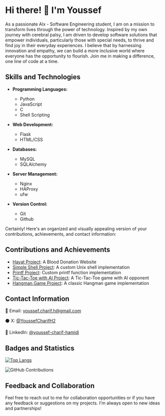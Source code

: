 # Hi there! 👋 I'm Youssef

As a passionate Alx - Software Engineering student, I am on a mission to transform lives through the power of technology. Inspired by my own journey with cerebral palsy, I am driven to develop software solutions that empower individuals, particularly those with special needs, to thrive and find joy in their everyday experiences. I believe that by harnessing innovation and empathy, we can build a more inclusive world where everyone has the opportunity to flourish. Join me in making a difference, one line of code at a time.

## Skills and Technologies 

- **Programming Languages:** 
  - Python
  - JavaScript
  - C
  - Shell Scripting

- **Web Development:** 
  - Flask
  - HTML/CSS

- **Databases:** 
  - MySQL
  - SQLAlchemy

- **Server Management:** 
  - Nginx
  - HAProxy
  - ufw

- **Version Control:** 
  - Git
  - Github

Certainly! Here's an organized and visually appealing version of your contributions, achievements, and contact information:

## Contributions and Achievements 

- [Hayat Project](https://github.com/Chareeef/HAYAT): A Blood Donation Website
- [Simple Shell Project](https://github.com/Chareeef/simple_shell): A custom Unix shell implementation
- [Printf Project](https://github.com/Chareeef/printf): Custom printf function implementation
- [Tic-Tac-Toe with AI Project](https://github.com/Chareeef/tic-tac-toe_AI): A Tic-Tac-Toe game with AI opponent
- [Hangman Game Project](https://github.com/Chareeef/Hangman_Game): A classic Hangman game implementation

## Contact Information 

📧 Email: youssef.charif.h@gmail.com 

⚫ X: [@YoussefCharifH2](https://x.com/YoussefCharifH2) 

🔵 LinkedIn: [@youssef-charif-hamidi](https://www.linkedin.com/youssef-charif-hamidi)

## Badges and Statistics 

[![Top Langs](https://github-readme-stats.vercel.app/api/top-langs/?username=Chareeef&layout=compact)](https://github.com/Chareeef) 

![GitHub Contributions](https://github-readme-streak-stats.herokuapp.com/?user=Chareeef) 

## Feedback and Collaboration 

Feel free to reach out to me for collaboration opportunities or if you have any feedback or suggestions on my projects. I'm always open to new ideas and partnerships!
